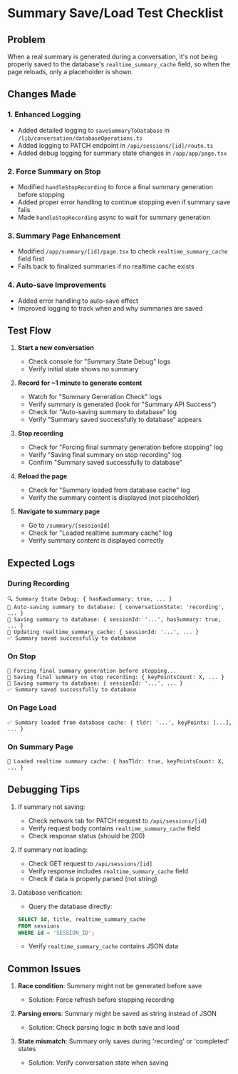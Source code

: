# Summary Save/Load Test Checklist

## Problem
When a real summary is generated during a conversation, it's not being properly saved to the database's `realtime_summary_cache` field, so when the page reloads, only a placeholder is shown.

## Changes Made

### 1. Enhanced Logging
- Added detailed logging to `saveSummaryToDatabase` in `/lib/conversation/databaseOperations.ts`
- Added logging to PATCH endpoint in `/api/sessions/[id]/route.ts`
- Added debug logging for summary state changes in `/app/app/page.tsx`

### 2. Force Summary on Stop
- Modified `handleStopRecording` to force a final summary generation before stopping
- Added proper error handling to continue stopping even if summary save fails
- Made `handleStopRecording` async to wait for summary generation

### 3. Summary Page Enhancement
- Modified `/app/summary/[id]/page.tsx` to check `realtime_summary_cache` field first
- Falls back to finalized summaries if no realtime cache exists

### 4. Auto-save Improvements
- Added error handling to auto-save effect
- Improved logging to track when and why summaries are saved

## Test Flow

1. **Start a new conversation**
   - Check console for "Summary State Debug" logs
   - Verify initial state shows no summary

2. **Record for ~1 minute to generate content**
   - Watch for "Summary Generation Check" logs
   - Verify summary is generated (look for "Summary API Success")
   - Check for "Auto-saving summary to database" log
   - Verify "Summary saved successfully to database" appears

3. **Stop recording**
   - Check for "Forcing final summary generation before stopping" log
   - Verify "Saving final summary on stop recording" log
   - Confirm "Summary saved successfully to database"

4. **Reload the page**
   - Check for "Summary loaded from database cache" log
   - Verify the summary content is displayed (not placeholder)

5. **Navigate to summary page**
   - Go to `/summary/[sessionId]`
   - Check for "Loaded realtime summary cache" log
   - Verify summary content is displayed correctly

## Expected Logs

### During Recording
```
🔍 Summary State Debug: { hasRawSummary: true, ... }
💾 Auto-saving summary to database: { conversationState: 'recording', ... }
💾 Saving summary to database: { sessionId: '...', hasSummary: true, ... }
💾 Updating realtime_summary_cache: { sessionId: '...', ... }
✅ Summary saved successfully to database
```

### On Stop
```
🔄 Forcing final summary generation before stopping...
🔴 Saving final summary on stop recording: { keyPointsCount: X, ... }
💾 Saving summary to database: { sessionId: '...', ... }
✅ Summary saved successfully to database
```

### On Page Load
```
✅ Summary loaded from database cache: { tldr: '...', keyPoints: [...], ... }
```

### On Summary Page
```
💾 Loaded realtime summary cache: { hasTldr: true, keyPointsCount: X, ... }
```

## Debugging Tips

1. If summary not saving:
   - Check network tab for PATCH request to `/api/sessions/[id]`
   - Verify request body contains `realtime_summary_cache` field
   - Check response status (should be 200)

2. If summary not loading:
   - Check GET request to `/api/sessions/[id]`
   - Verify response includes `realtime_summary_cache` field
   - Check if data is properly parsed (not string)

3. Database verification:
   - Query the database directly:
   ```sql
   SELECT id, title, realtime_summary_cache 
   FROM sessions 
   WHERE id = 'SESSION_ID';
   ```
   - Verify `realtime_summary_cache` contains JSON data

## Common Issues

1. **Race condition**: Summary might not be generated before save
   - Solution: Force refresh before stopping recording

2. **Parsing errors**: Summary might be saved as string instead of JSON
   - Solution: Check parsing logic in both save and load

3. **State mismatch**: Summary only saves during 'recording' or 'completed' states
   - Solution: Verify conversation state when saving